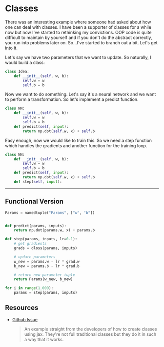 # Classes

There was an interesting example where someone had asked about how one can deal with classes. I have been a supporter of classes for a while now but now I've started to rethinking my convictions. OOP code is quite difficult to maintain by yourself and if you don't do the abstract correctly, you run into problems later on. So...I've started to branch out a bit. Let's get into it.

Let's say we have two parameters that we want to update. So naturally, I would build a class:

```python
class Idea:
    def __init__(self, w, b):
        self.w = w
        self.b = b
```

Now we want to do something. Let's say it's a neural network and we want to perform a transformation. So let's implement a predict function.

```python
class NN:
    def __init__(self, w, b):
        self.w = w
        self.b = b
    def predict(self, input):
        return np.dot(self.w, x) + self.b
```

Easy enough, now we would like to train this. So we need a step function which handles the gradients and another function for the training loop.

```python
class NN:
    def __init__(self, w, b):
        self.w = w
        self.b = b
    def predict(self, input):
        return np.dot(self.w, x) + self.b
    def step(self, input):

```


---

## Functional Version

```python
Params = namedtuple("Params", ["w", "b"])


def predict(params, inputs):
    return np.dot(params.w, x) + params.b

def step(params, inputs, lr=0.1):
    # get gradients
    grads = dloss(params, inputs)

    # update parameters
    w_new = params.w - lr * grad.w
    b_new = params.b - lr * grad.b

    # return new parameter tuple
    return Params(w_new, b_new)

for i in range(1_000):
    params = step(params, inputs)
```


## Resources

* [Github Issue](https://github.com/google/jax/issues/1567)
  > An example straight from the developers of how to create classes using jax. They're not full traditional classes but they do it in such a way that it works.


